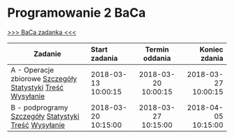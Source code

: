 # Programowanie 2 BaCa

[>>> BaCa zadanka <<<](https://p2.ii.uj.edu.pl/#ProblemsPanel)

| Zadanie | Start zadania | Termin oddania | Koniec zdania |
|---|:---|:---:|---:|
| A - Operacje zbiorowe [Szczegóły](https://p2.ii.uj.edu.pl/#ProblemDescription/1) [Statystyki](https://p2.ii.uj.edu.pl/#ProblemStatistics/1) [Treść](https://p2.ii.uj.edu.pl/#ProblemContent/1) [Wysyłanie](https://p2.ii.uj.edu.pl/#SendSubmit/1) | 2018-03-13 10:00:15 | 2018-03-20 10:00:15 | 2018-03-27 10:00:15 |
| B - podprogramy [Szczegóły](https://p2.ii.uj.edu.pl/#ProblemDescription/2) [Statystyki](https://p2.ii.uj.edu.pl/#ProblemStatistics/2) [Treść](https://p2.ii.uj.edu.pl/#ProblemContent/2) [Wysyłanie](https://p2.ii.uj.edu.pl/#SendSubmit/2) | 2018-03-20 10:15:00 | 2018-03-27 10:15:00 | 2018-04-05 10:15:00 | 


